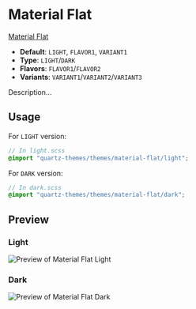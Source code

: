 # Material Flat

[Material Flat](https://github.com/Threethan/)

- **Default**: `LIGHT`, `FLAVOR1`, `VARIANT1`
- **Type**: `LIGHT`/`DARK`
- **Flavors**: `FLAVOR1`/`FLAVOR2`
- **Variants**: `VARIANT1`/`VARIANT2`/`VARIANT3`

Description...

## Usage

For `LIGHT` version:

```scss
// In light.scss
@import "quartz-themes/themes/material-flat/light";
```

For `DARK` version:

```scss
// In dark.scss
@import "quartz-themes/themes/material-flat/dark";
```

## Preview

### Light

![Preview of Material Flat Light](preview-light.png)

### Dark

![Preview of Material Flat Dark](preview-dark.png)
